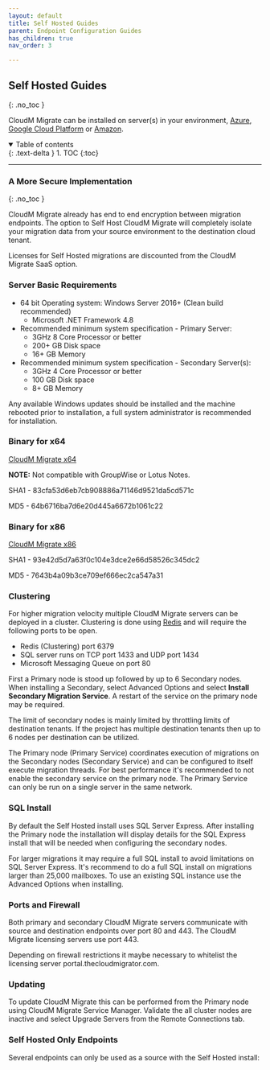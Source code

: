 ```yaml
---
layout: default
title: Self Hosted Guides
parent: Endpoint Configuration Guides
has_children: true 
nav_order: 3

---
```


## Self Hosted Guides
{: .no_toc }

CloudM Migrate can be installed on server(s) in your environment, <a href="https://learn.microsoft.com/en-us/training/modules/create-windows-virtual-machine-in-azure/">Azure</a>, <a href="https://cloud.google.com/compute/docs/instances/create-start-instance">Google Cloud Platform</a> or <a href="https://aws.amazon.com/getting-started/hands-on/launch-windows-vm/">Amazon</a>.

<a name="top"></a>
<details open markdown="block">
  <summary>
    Table of contents
  </summary>
  {: .text-delta }
1. TOC
{:toc}
</details>

---

### A More Secure Implementation
{: .no_toc }

CloudM Migrate already has end to end encryption between migration endpoints. The option to Self Host CloudM Migrate will completely isolate your migration data from your source environment to the destination cloud tenant. 

Licenses for Self Hosted migrations are discounted from the CloudM Migrate SaaS option. 

### Server Basic Requirements

- 64 bit Operating system: Windows Server 2016+ (Clean build recommended)
  - Microsoft .NET Framework 4.8
- Recommended minimum system specification - Primary Server:
  - 3GHz 8 Core Processor or better
  - 200+ GB Disk space
  - 16+ GB Memory
- Recommended minimum system specification - Secondary Server(s):
  - 3GHz 4 Core Processor or better
  - 100 GB Disk space
  - 8+ GB Memory

Any available Windows updates should be installed and the machine rebooted prior to installation, a full system administrator is recommended for installation.

### Binary for x64

<a href="https://www.cloudm.io/CloudM-Migrate-Latest-x64.exe">CloudM Migrate x64</a>

**NOTE:** Not compatible with GroupWise or Lotus Notes.

SHA1 - 83cfa53d6eb7cb908886a71146d9521da5cd571c

MD5 - 64b6716ba7d6e20d445a6672b1061c22

### Binary for x86

<a href="https://www.cloudm.io/CloudM-Migrate-Latest.exe">CloudM Migrate x86</a>

SHA1 - 93e42d5d7a63f0c104e3dce2e66d58526c345dc2

MD5 - 7643b4a09b3ce709ef666ec2ca547a31

### Clustering

For higher migration velocity multiple CloudM Migrate servers can be deployed in a cluster. Clustering is done using <a href="https://redis.io/docs/manual/scaling/">Redis</a> and will require the following ports to be open. 

- Redis (Clustering) port 6379
- SQL server runs on TCP port 1433 and UDP port 1434 
- Microsoft Messaging Queue on port 80

First a Primary node is stood up followed by up to 6 Secondary nodes. When installing a Secondary, select Advanced Options and select **Install Secondary Migration Service**. A restart of the service on the primary node may be required. 

The limit of secondary nodes is mainly limited by throttling limits of destination tenants. If the project has multiple destination tenants then up to 6 nodes per destination can be utilized. 

The Primary node (Primary Service) coordinates execution of migrations on the Secondary nodes (Secondary Service) and can be configured to itself execute migration threads. For best performance it's recommended to not enable the secondary service on the primary node. The Primary Service can only be run on a single server in the same network. 

### SQL Install

By default the Self Hosted install uses SQL Server Express. After installing the Primary node the installation will display details for the SQL Express install that will be needed when configuring the secondary nodes. 

For larger migrations it may require a full SQL install to avoid limitations on SQL Server Express. It's recommend to do a full SQL install on migrations larger than 25,000 mailboxes. To use an existing SQL instance use the Advanced Options when installing. 

### Ports and Firewall

Both primary and secondary CloudM Migrate servers communicate with source and destination endpoints over port 80 and 443. The CloudM Migrate licensing servers use port 443.

Depending on firewall restrictions it maybe necessary to whitelist the licensing server portal.thecloudmigrator.com.

### Updating

To update CloudM Migrate this can be performed from the Primary node using CloudM Migrate Service Manager. Validate the all cluster nodes are inactive and select Upgrade Servers from the Remote Connections tab. 

### Self Hosted Only Endpoints

Several endpoints can only be used as a source with the Self Hosted install: 
